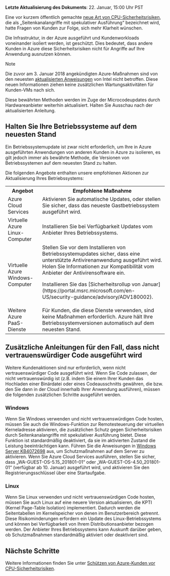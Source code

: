 


**Letzte Aktualisierung des Dokuments**: 22. Januar, 15:00 Uhr PST

Eine vor kurzem öffentlich gemachte [neue Art von CPU-Sicherheitsrisiken](https://portal.msrc.microsoft.com/en-US/security-guidance/advisory/ADV180002), die als „Seitenkanalangriffe mit spekulativer Ausführung“ bezeichnet wird, hatte Fragen von Kunden zur Folge, sich mehr Klarheit wünschen.  

Die Infrastruktur, in der Azure ausgeführt und Kundenworkloads voneinander isoliert werden, ist geschützt.  Dies bedeutet, dass andere Kunden in Azure diese Sicherheitsrisiken nicht für Angriffe auf Ihre Anwendung ausnutzen können.

> [!NOTE] 
> Die zuvor am 3. Januar 2018 angekündigten Azure-Maßnahmen sind von den neuesten [aktualisierten Anweisungen](https://newsroom.intel.com/news/root-cause-of-reboot-issue-identified-updated-guidance-for-customers-and-partners/) von Intel nicht betroffen. Diese neuen Informationen ziehen keine zusätzlichen Wartungsaktivitäten für Kunden-VMs nach sich.
>
> Diese bewährten Methoden werden im Zuge der Microcodeupdates durch Hardwareanbieter weiterhin aktualisiert. Halten Sie Ausschau nach der aktualisierten Anleitung.
>

## <a name="keeping-your-operating-systems-up-to-date"></a>Halten Sie Ihre Betriebssysteme auf dem neuesten Stand

Ein Betriebssystemupdate ist zwar nicht erforderlich, um Ihre in Azure ausgeführten Anwendungen von anderen Kunden in Azure zu isolieren, es gilt jedoch immer als bewährte Methode, die Versionen von Betriebssystemen auf dem neuesten Stand zu halten. 

Die folgenden Angebote enthalten unsere empfohlenen Aktionen zur Aktualisierung Ihres Betriebssystems: 

<table>
<tr>
<th>Angebot</th> <th>Empfohlene Maßnahme </th>
</tr>
<tr>
<td>Azure Cloud Services </td>  <td>Aktivieren Sie automatische Updates, oder stellen Sie sicher, dass das neueste Gastbetriebssystem ausgeführt wird.</td>
</tr>
<tr>
<td>Virtuelle Azure Linux-Computer</td> <td>Installieren Sie bei Verfügbarkeit Updates vom Anbieter Ihres Betriebssystems. </td>
</tr>
<tr>
<td>Virtuelle Azure Windows-Computer </td> <td>Stellen Sie vor dem Installieren von Betriebssystemupdates sicher, dass eine unterstützte Antivirenanwendung ausgeführt wird. Holen Sie Informationen zur Kompatibilität vom Anbieter der Antivirensoftware ein.<p> Installieren Sie das [Sicherheitsrollup von Januar](https://portal.msrc.microsoft.com/en-US/security-guidance/advisory/ADV180002). </p></td>
</tr>
<tr>
<td>Weitere Azure PaaS-Dienste</td> <td>Für Kunden, die diese Dienste verwenden, sind keine Maßnahmen erforderlich. Azure hält Ihre Betriebssystemversionen automatisch auf dem neuesten Stand. </td>
</tr>
</table>

## <a name="additional-guidance-if-you-are-running-untrusted-code"></a>Zusätzliche Anleitungen für den Fall, dass nicht vertrauenswürdiger Code ausgeführt wird 

Weitere Kundenaktionen sind nur erforderlich, wenn nicht vertrauenswürdiger Code ausgeführt wird. Wenn Sie Code zulassen, der nicht vertrauenswürdig ist (z.B. indem Sie einem Ihrer Kunden das Hochladen einer Binärdatei oder eines Codeausschnitts gewähren, die bzw. den Sie dann in der Cloud innerhalb Ihrer Anwendung ausführen), müssen die folgenden zusätzlichen Schritte ausgeführt werden.  


### <a name="windows"></a>Windows 
Wenn Sie Windows verwenden und nicht vertrauenswürdigen Code hosten, müssen Sie auch die Windows-Funktion zur Remotesteuerung der virtuellen Kerneladresse aktivieren, die zusätzlichen Schutz gegen Sicherheitsrisiken durch Seitenkanalangriffe mit spekulativer Ausführung bietet. Diese Funktion ist standardmäßig deaktiviert, da sie im aktivierten Zustand die Leistung beeinträchtigen kann. Führen Sie die Anweisungen in [Windows Server KB4072698](https://support.microsoft.com/help/4072698/windows-server-guidance-to-protect-against-the-speculative-execution) aus, um Schutzmaßnahmen auf dem Server zu aktivieren. Wenn Sie Azure Cloud Services ausführen, stellen Sie sicher, dass „WA-GUEST-OS-5.15_201801-01“ oder „WA-GUEST-OS-4.50_201801-01“ (verfügbar ab 10. Januar) ausgeführt wird, und aktivieren Sie den Registrierungsschlüssel über eine Startaufgabe.


### <a name="linux"></a>Linux
Wenn Sie Linux verwenden und nicht vertrauenswürdigen Code hosten, müssen Sie auch Linux auf eine neuere Version aktualisieren, die KPTI (Kernel Page-Table Isolation) implementiert. Dadurch werden die Seitentabellen im Kernelspeicher von denen im Benutzerbereich getrennt. Diese Risikominderungen erfordern ein Update des Linux-Betriebssystems und können bei Verfügbarkeit von Ihrem Distributionsanbieter bezogen werden. Der Anbieter Ihres Betriebssystems kann Auskunft darüber geben, ob Schutzmaßnahmen standardmäßig aktiviert oder deaktiviert sind.



## <a name="next-steps"></a>Nächste Schritte

Weitere Informationen finden Sie unter [Schützen von Azure-Kunden vor CPU-Sicherheitsrisiken](https://azure.microsoft.com/blog/securing-azure-customers-from-cpu-vulnerability/).
